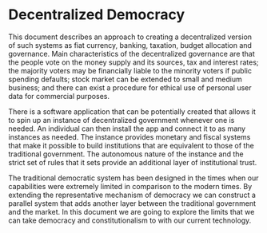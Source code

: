 # Decentralized Democracy

This document describes an approach to creating a decentralized version of such systems as fiat currency, banking, taxation, budget allocation and governance. Main characteristics of the decentralized governance are that the people vote on the money supply and its sources, tax and interest rates; the majority voters may be financially liable to the minority voters if public spending defaults; stock market can be extended to small and medium business; and there can exist a procedure for ethical use of personal user data for commercial purposes.

There is a software application that can be potentially created that allows it to spin up an instance of decentralized government whenever one is needed. An individual can then install the app and connect it to as many instances as needed. The instance provides monetary and fiscal systems that make it possible to build institutions that are equivalent to those of the traditional government. The autonomous nature of the instance and the strict set of rules that it sets provide an additional layer of institutional trust.

The traditional democratic system has been designed in the times when our capabilities were extremely limited in comparison to the modern times. By extending the representative mechanism of democracy we can construct a parallel system that adds another layer between the traditional government and the market. In this document we are going to explore the limits that we can take democracy and constitutionalism to with our current technology.

